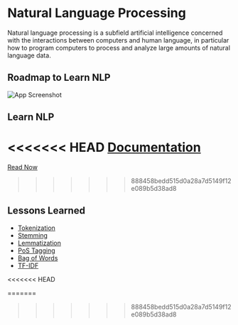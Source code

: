 
# Natural Language Processing

Natural language processing is a subfield artificial intelligence concerned with the interactions between computers and human language, in particular how to program computers to process and analyze large amounts of natural language data.


## Roadmap to Learn NLP

![App Screenshot](https://res.cloudinary.com/dkcwzsz7t/image/upload/v1623766369/Group_55_qvdalj.png)

  
## Learn NLP

<<<<<<< HEAD
[Documentation](https://www.codeingschool.com/)
=======
[Read Now](https://www.codeingschool.com/p/nlp.html)
>>>>>>> 888458bedd515d0a28a7d5149f12e089b5d38ad8

  
## Lessons Learned

- [Tokenization](https://www.codeingschool.com/)
- [Stemming](https://www.codeingschool.com/)
- [Lemmatization](https://www.codeingschool.com/)
- [PoS Tagging](https://www.codeingschool.com/)
- [Bag of Words](https://www.codeingschool.com/)
- [TF-IDF](https://www.codeingschool.com/)

<<<<<<< HEAD
  
=======
  
>>>>>>> 888458bedd515d0a28a7d5149f12e089b5d38ad8
